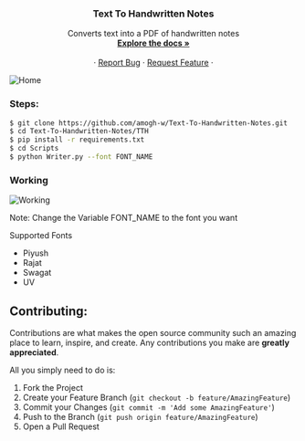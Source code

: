 <h3 align="center"> Text To Handwritten Notes </h3>

<p align="center">
Converts text into a PDF of handwritten notes
    <br />
    <a href="#"><strong> Explore the docs » </strong></a>
    <br />
    <br />
    ·
    <a href="#">Report Bug</a>
    ·
    <a href="#">Request Feature</a>
    ·
</p>

![](Media/home.png "Home")

### Steps:

```bash
$ git clone https://github.com/amogh-w/Text-To-Handwritten-Notes.git
$ cd Text-To-Handwritten-Notes/TTH
$ pip install -r requirements.txt
$ cd Scripts
$ python Writer.py --font FONT_NAME
```

### Working

![](Media/working.gif "Working")

Note: Change the Variable FONT_NAME to the font you want

Supported Fonts

- Piyush
- Rajat
- Swagat
- UV

## Contributing:

Contributions are what makes the open source community such an amazing place to learn, inspire, and create. Any contributions you make are **greatly appreciated**.

All you simply need to do is:

1. Fork the Project
2. Create your Feature Branch (`git checkout -b feature/AmazingFeature`)
3. Commit your Changes (`git commit -m 'Add some AmazingFeature'`)
4. Push to the Branch (`git push origin feature/AmazingFeature`)
5. Open a Pull Request
